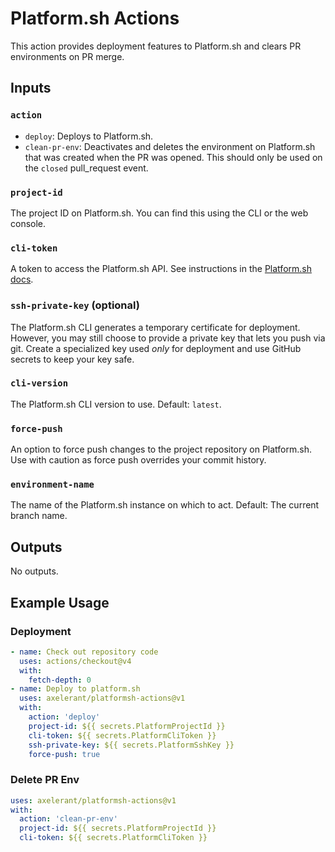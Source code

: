 # Platform.sh Actions

This action provides deployment features to Platform.sh and clears PR environments on PR merge.

## Inputs

### `action`

- `deploy`: Deploys to Platform.sh.
- `clean-pr-env`: Deactivates and deletes the environment on Platform.sh that was created when the PR was opened. This should only be used on the `closed` pull_request event.

### `project-id`

The project ID on Platform.sh. You can find this using the CLI or the web console.

### `cli-token`

A token to access the Platform.sh API. See instructions in the [Platform.sh docs](https://docs.platform.sh/development/cli/api-tokens.html).

### `ssh-private-key` (optional)

The Platform.sh CLI generates a temporary certificate for deployment. However, you may still choose to provide a private key that lets you push via git. Create a specialized key used _only_ for deployment and use GitHub secrets to keep your key safe.

### `cli-version`

The Platform.sh CLI version to use. Default: `latest`.

### `force-push`

An option to force push changes to the project repository on Platform.sh. Use with caution as force push overrides your commit history.

### `environment-name`

The name of the Platform.sh instance on which to act. Default: The current branch name.

## Outputs

No outputs.

## Example Usage

### Deployment

```yaml
- name: Check out repository code
  uses: actions/checkout@v4
  with:
    fetch-depth: 0
- name: Deploy to platform.sh
  uses: axelerant/platformsh-actions@v1
  with:
    action: 'deploy'
    project-id: ${{ secrets.PlatformProjectId }}
    cli-token: ${{ secrets.PlatformCliToken }}
    ssh-private-key: ${{ secrets.PlatformSshKey }}
    force-push: true
```

### Delete PR Env

```yaml
uses: axelerant/platformsh-actions@v1
with:
  action: 'clean-pr-env'
  project-id: ${{ secrets.PlatformProjectId }}
  cli-token: ${{ secrets.PlatformCliToken }}
```
